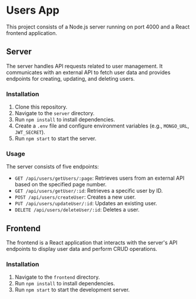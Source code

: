 # Users App

This project consists of a Node.js server running on port 4000 and a React frontend application.

## Server

The server handles API requests related to user management. It communicates with an external API to fetch user data and provides endpoints for creating, updating, and deleting users.

### Installation

1. Clone this repository.
2. Navigate to the `server` directory.
3. Run `npm install` to install dependencies.
4. Create a `.env` file and configure environment variables (e.g., `MONGO_URL`, `JWT_SECRET`).
5. Run `npm start` to start the server.

### Usage

The server consists of five endpoints:

- `GET /api/users/getUsers/:page`: Retrieves users from an external API based on the specified page number.
- `GET /api/users/getUser/:id`: Retrieves a specific user by ID.
- `POST /api/users/createUser`: Creates a new user.
- `PUT /api/users/updateUser/:id`: Updates an existing user.
- `DELETE /api/users/deleteUser/:id`: Deletes a user.

## Frontend

The frontend is a React application that interacts with the server's API endpoints to display user data and perform CRUD operations.

### Installation

1. Navigate to the `frontend` directory.
2. Run `npm install` to install dependencies.
3. Run `npm start` to start the development server.
